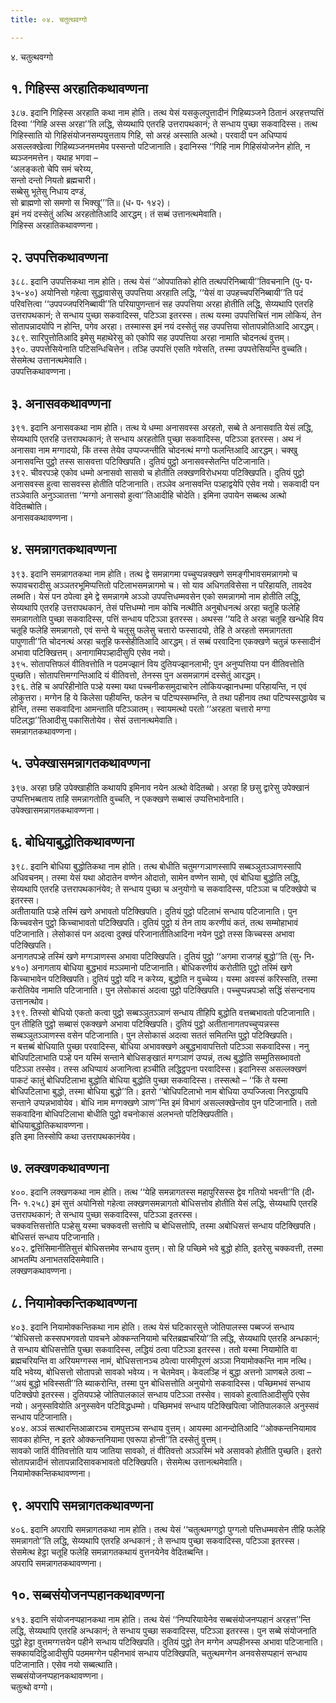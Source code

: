 ```yaml
---
title: ०४. चतुत्थवग्गो

---
```

४. चतुत्थवग्गो  


## १. गिहिस्स अरहातिकथावण्णना

३८७. इदानि गिहिस्स अरहाति कथा नाम होति। तत्थ येसं यसकुलपुत्तादीनं गिहिब्यञ्जने ठितानं अरहत्तप्पत्तिं दिस्वा ‘‘गिहि अस्स अरहा’’ति लद्धि, सेय्यथापि एतरहि उत्तरापथकानं; ते सन्धाय पुच्छा सकवादिस्स। तत्थ गिहिस्साति यो गिहिसंयोजनसम्पयुत्तताय गिहि, सो अरहं अस्साति अत्थो। परवादी पन अधिप्पायं असल्लक्खेत्वा गिहिब्यञ्जनमत्तमेव पस्सन्तो पटिजानाति। इदानिस्स ‘‘गिहि नाम गिहिसंयोजनेन होति, न ब्यञ्जनमत्तेन। यथाह भगवा –  
‘अलङ्कतो चेपि समं चरेय्य,  
सन्तो दन्तो नियतो ब्रह्मचारी।  
सब्बेसु भूतेसु निधाय दण्डं,  
सो ब्राह्मणो सो समणो स भिक्खू’’’ति॥ (ध॰ प॰ १४२)।  
इमं नयं दस्सेतुं अत्थि अरहतोतिआदि आरद्धम्। तं सब्बं उत्तानत्थमेवाति।  
गिहिस्स अरहातिकथावण्णना।  


## २. उपपत्तिकथावण्णना

३८८. इदानि उपपत्तिकथा नाम होति। तत्थ येसं ‘‘ओपपातिको होति तत्थपरिनिब्बायी’’तिवचनानि (पु॰ प॰ ३५-४०) अयोनिसो गहेत्वा सुद्धावासेसु उपपत्तिया अरहाति लद्धि, ‘‘येसं वा उपहच्चपरिनिब्बायी’’ति पदं परिवत्तित्वा ‘‘उपपज्जपरिनिब्बायी’’ति परियापुणन्तानं सह उपपत्तिया अरहा होतीति लद्धि, सेय्यथापि एतरहि उत्तरापथकानं; ते सन्धाय पुच्छा सकवादिस्स, पटिञ्ञा इतरस्स। तत्थ यस्मा उपपत्तिचित्तं नाम लोकियं, तेन सोतापन्नादयोपि न होन्ति, पगेव अरहा। तस्मास्स इमं नयं दस्सेतुं सह उपपत्तिया सोतापन्नोतिआदि आरद्धम्।  
३८९. सारिपुत्तोतिआदि इमेसु महाथेरेसु को एकोपि सह उपपत्तिया अरहा नामाति चोदनत्थं वुत्तम्।  
३९०. उपपत्तेसियेनाति पटिसन्धिचित्तेन। तञ्हि उपपत्तिं एसति गवेसति, तस्मा उपपत्तेसियन्ति वुच्चति। सेसमेत्थ उत्तानत्थमेवाति।  
उपपत्तिकथावण्णना।  


## ३. अनासवकथावण्णना

३९१. इदानि अनासवकथा नाम होति। तत्थ ये धम्मा अनासवस्स अरहतो, सब्बे ते अनासवाति येसं लद्धि, सेय्यथापि एतरहि उत्तरापथकानं; ते सन्धाय अरहतोति पुच्छा सकवादिस्स, पटिञ्ञा इतरस्स। अथ नं अनासवा नाम मग्गादयो, किं तस्स तेयेव उप्पज्जन्तीति चोदनत्थं मग्गो फलन्तिआदि आरद्धम्। चक्खु अनासवन्ति पुट्ठो तस्स सासवत्ता पटिक्खिपति। दुतियं पुट्ठो अनासवस्सेतन्ति पटिजानाति।  
३९२. चीवरपञ्हे एकोव धम्मो अनासवो सासवो च होतीति लक्खणविरोधभया पटिक्खिपति। दुतियं पुट्ठो अनासवस्स हुत्वा सासवस्स होतीति पटिजानाति। तञ्ञेव अनासवन्ति पञ्हाद्वयेपि एसेव नयो। सकवादी पन तञ्ञेवाति अनुञ्ञातत्ता ‘‘मग्गो अनासवो हुत्वा’’तिआदीहि चोदेति। इमिना उपायेन सब्बत्थ अत्थो वेदितब्बोति।  
अनासवकथावण्णना।  


## ४. समन्नागतकथावण्णना

३९३. इदानि समन्नागतकथा नाम होति। तत्थ द्वे समन्नागमा पच्चुप्पन्नक्खणे समङ्गीभावसमन्नागमो च रूपावचरादीसु अञ्ञतरभूमिप्पत्तितो पटिलाभसमन्नागमो च। सो याव अधिगतविसेसा न परिहायति, तावदेव लब्भति। येसं पन ठपेत्वा इमे द्वे समन्नागमे अञ्ञो उपपत्तिधम्मवसेन एको समन्नागमो नाम होतीति लद्धि, सेय्यथापि एतरहि उत्तरापथकानं, तेसं पत्तिधम्मो नाम कोचि नत्थीति अनुबोधनत्थं अरहा चतूहि फलेहि समन्नागतोति पुच्छा सकवादिस्स, पत्तिं सन्धाय पटिञ्ञा इतरस्स। अथस्स ‘‘यदि ते अरहा चतूहि खन्धेहि विय चतूहि फलेहि समन्नागतो, एवं सन्ते ये चतूसु फलेसु चत्तारो फस्सादयो, तेहि ते अरहतो समन्नागतता पापुणाती’’ति चोदनत्थं अरहा चतूहि फस्सेहीतिआदि आरद्धम्। तं सब्बं परवादिना एकक्खणे चतुन्नं फस्सादीनं अभावा पटिक्खित्तम्। अनागामिपञ्हादीसुपि एसेव नयो।  
३९५. सोतापत्तिफलं वीतिवत्तोति न पठमज्झानं विय दुतियज्झानलाभी; पुन अनुप्पत्तिया पन वीतिवत्तोति पुच्छति। सोतापत्तिमग्गन्तिआदि यं वीतिवत्तो, तेनस्स पुन असमन्नागमं दस्सेतुं आरद्धम्।  
३९६. तेहि च अपरिहीनोति पञ्हे यस्मा यथा पच्चनीकसमुदाचारेन लोकियज्झानधम्मा परिहायन्ति, न एवं लोकुत्तरा। मग्गेन हि ये किलेसा पहीयन्ति, फलेन च पटिप्पस्सम्भन्ति, ते तथा पहीनाव तथा पटिप्पस्सद्धायेव च होन्ति, तस्मा सकवादिना आमन्ताति पटिञ्ञातम्। स्वायमत्थो परतो ‘‘अरहता चत्तारो मग्गा पटिलद्धा’’तिआदीसु पकासितोयेव। सेसं उत्तानत्थमेवाति।  
समन्नागतकथावण्णना।  


## ५. उपेक्खासमन्नागतकथावण्णना

३९७. अरहा छहि उपेक्खाहीति कथायपि इमिनाव नयेन अत्थो वेदितब्बो। अरहा हि छसु द्वारेसु उपेक्खानं उप्पत्तिभब्बताय ताहि समन्नागतोति वुच्चति, न एकक्खणे सब्बासं उप्पत्तिभावेनाति।  
उपेक्खासमन्नागतकथावण्णना।  


## ६. बोधियाबुद्धोतिकथावण्णना

३९८. इदानि बोधिया बुद्धोतिकथा नाम होति। तत्थ बोधीति चतुमग्गञाणस्सापि सब्बञ्ञुतञ्ञाणस्सापि अधिवचनम्। तस्मा येसं यथा ओदातेन वण्णेन ओदातो, सामेन वण्णेन सामो, एवं बोधिया बुद्धोति लद्धि, सेय्यथापि एतरहि उत्तरापथकानंयेव; ते सन्धाय पुच्छा च अनुयोगो च सकवादिस्स, पटिञ्ञा च पटिक्खेपो च इतरस्स।  
अतीतायाति पञ्हे तस्मिं खणे अभावतो पटिक्खिपति। दुतियं पुट्ठो पटिलाभं सन्धाय पटिजानाति। पुन किच्चवसेन पुट्ठो किच्चाभावतो पटिक्खिपति। दुतियं पुट्ठो यं तेन ताय करणीयं कतं, तत्थ सम्मोहाभावं पटिजानाति। लेसोकासं पन अदत्वा दुक्खं परिजानातीतिआदिना नयेन पुट्ठो तस्स किच्चस्स अभावा पटिक्खिपति।  
अनागतपञ्हे तस्मिं खणे मग्गञाणस्स अभावा पटिक्खिपति। दुतियं पुट्ठो ‘‘अगमा राजगहं बुद्धो’’ति (सु॰ नि॰ ४१०) अनागताय बोधिया बुद्धभावं मञ्ञमानो पटिजानाति। बोधिकरणीयं करोतीति पुट्ठो तस्मिं खणे किच्चाभावेन पटिक्खिपति। दुतियं पुट्ठो यदि न करेय्य, बुद्धोति न वुच्चेय्य। यस्मा अवस्सं करिस्सति, तस्मा करोतियेव नामाति पटिजानाति। पुन लेसोकासं अदत्वा पुट्ठो पटिक्खिपति। पच्चुप्पन्नपञ्हो सद्धिं संसन्दनाय उत्तानत्थोव।  
३९९. तिस्सो बोधियो एकतो कत्वा पुट्ठो सब्बञ्ञुतञ्ञाणं सन्धाय तीहिपि बुद्धोति वत्तब्बभावतो पटिजानाति। पुन तीहिति पुट्ठो सब्बासं एकक्खणे अभावा पटिक्खिपति। दुतियं पुट्ठो अतीतानागतपच्चुप्पन्नस्स सब्बञ्ञुतञ्ञाणस्स वसेन पटिजानाति। पुन लेसोकासं अदत्वा सततं समितन्ति पुट्ठो पटिक्खिपति।  
न बत्तब्बं बोधियाति पुच्छा परवादिस्स, बोधिया अभावक्खणे अबुद्धभावापत्तितो पटिञ्ञा सकवादिस्स। ननु बोधिपटिलाभाति पञ्हे पन यस्मिं सन्ताने बोधिसङ्खातं मग्गञाणं उप्पन्नं, तत्थ बुद्धोति सम्मुतिसब्भावतो पटिञ्ञा तस्सेव। तस्स अधिप्पायं अजानित्वा हञ्चीति लद्धिट्ठपना परवादिस्स। इदानिस्स असल्लक्खणं पाकटं कातुं बोधिपटिलाभा बुद्धोति बोधिया बुद्धोति पुच्छा सकवादिस्स। तस्सत्थो – ‘‘किं ते यस्मा बोधिपटिलाभा बुद्धो, तस्मा बोधिया बुद्धो’’ति। इतरो ‘‘बोधिपटिलाभो नाम बोधिया उप्पज्जित्वा निरुद्धायपि सन्ताने उप्पन्नभावोयेव। बोधि नाम मग्गक्खणे ञाण’’न्ति इमं विभागं असल्लक्खेन्तोव पुन पटिजानाति। ततो सकवादिना बोधिपटिलाभा बोधीति पुट्ठो वचनोकासं अलभन्तो पटिक्खिपतीति।  
बोधियाबुद्धोतिकथावण्णना।  
इति इमा तिस्सोपि कथा उत्तरापथकानंयेव।  


## ७. लक्खणकथावण्णना

४००. इदानि लक्खणकथा नाम होति। तत्थ ‘‘येहि समन्नागतस्स महापुरिसस्स द्वेव गतियो भवन्ती’’ति (दी॰ नि॰ १.२५८) इमं सुत्तं अयोनिसो गहेत्वा लक्खणसमन्नागतो बोधिसत्तोव होतीति येसं लद्धि, सेय्यथापि एतरहि उत्तरापथकानं; ते सन्धाय पुच्छा सकवादिस्स, पटिञ्ञा इतरस्स।  
चक्कवत्तिसत्तोति पञ्हेसु यस्मा चक्कवत्ती सत्तोपि च बोधिसत्तोपि, तस्मा अबोधिसत्तं सन्धाय पटिक्खिपति। बोधिसत्तं सन्धाय पटिजानाति।  
४०२. द्वत्तिंसिमानीतिसुत्तं बोधिसत्तमेव सन्धाय वुत्तम्। सो हि पच्छिमे भवे बुद्धो होति, इतरेसु चक्कवत्ती, तस्मा आभतम्पि अनाभतसदिसमेवाति।  
लक्खणकथावण्णना।  


## ८. नियामोक्कन्तिकथावण्णना

४०३. इदानि नियामोक्कन्तिकथा नाम होति। तत्थ येसं घटिकारसुत्ते जोतिपालस्स पब्बज्जं सन्धाय ‘‘बोधिसत्तो कस्सपभगवतो पावचने ओक्कन्तनियामो चरितब्रह्मचरियो’’ति लद्धि, सेय्यथापि एतरहि अन्धकानं; ते सन्धाय बोधिसत्तोति पुच्छा सकवादिस्स, लद्धियं ठत्वा पटिञ्ञा इतरस्स। ततो यस्मा नियामोति वा ब्रह्मचरियन्ति वा अरियमग्गस्स नामं, बोधिसत्तानञ्च ठपेत्वा पारमीपूरणं अञ्ञा नियामोक्कन्ति नाम नत्थि। यदि भवेय्य, बोधिसत्तो सोतापन्नो सावको भवेय्य। न चेतमेवम्। केवलञ्हि नं बुद्धा अत्तनो ञाणबले ठत्वा – ‘‘अयं बुद्धो भविस्सती’’ति ब्याकरोन्ति, तस्मा पुन बोधिसत्तोति अनुयोगो सकवादिस्स। पच्छिमभवं सन्धाय पटिक्खेपो इतरस्स। दुतियपञ्हे जोतिपालकालं सन्धाय पटिञ्ञा तस्सेव। सावको हुत्वातिआदीसुपि एसेव नयो। अनुस्सवियोति अनुस्सवेन पटिविद्धधम्मो। पच्छिमभवं सन्धाय पटिक्खिपित्वा जोतिपालकाले अनुस्सवं सन्धाय पटिजानाति।  
४०४. अञ्ञं सत्थारन्तिआळारञ्च रामपुत्तञ्च सन्धाय वुत्तम्। आयस्मा आनन्दोतिआदि ‘‘ओक्कन्तनियामाव सावका होन्ति, न इतरे ओक्कन्तनियामा एवरूपा होन्ती’’ति दस्सेतुं वुत्तम्।  
सावको जातिं वीतिवत्तोति याय जातिया सावको, तं वीतिवत्तो अञ्ञस्मिं भवे असावको होतीति पुच्छति। इतरो सोतापन्नादीनं सोतापन्नादिसावकभावतो पटिक्खिपति। सेसमेत्थ उत्तानत्थमेवाति।  
नियामोक्कन्तिकथावण्णना।  


## ९. अपरापि समन्नागतकथावण्णना

४०६. इदानि अपरापि समन्नागतकथा नाम होति। तत्थ येसं ‘‘चतुत्थमग्गट्ठो पुग्गलो पत्तिधम्मवसेन तीहि फलेहि समन्नागतो’’ति लद्धि, सेय्यथापि एतरहि अन्धकानं ; ते सन्धाय पुच्छा सकवादिस्स, पटिञ्ञा इतरस्स। सेसमेत्थ हेट्ठा चतूहि फलेहि समन्नागतकथायं वुत्तनयेनेव वेदितब्बन्ति।  
अपरापि समन्नागतकथावण्णना।  


## १०. सब्बसंयोजनप्पहानकथावण्णना

४१३. इदानि संयोजनप्पहानकथा नाम होति। तत्थ येसं ‘‘निप्परियायेनेव सब्बसंयोजनप्पहानं अरहत्त’’न्ति लद्धि, सेय्यथापि एतरहि अन्धकानं; ते सन्धाय पुच्छा सकवादिस्स, पटिञ्ञा इतरस्स। पुन सब्बे संयोजनाति पुट्ठो हेट्ठा वुत्तमग्गत्तयेन पहीने सन्धाय पटिक्खिपति। दुतियं पुट्ठो तेन मग्गेन अप्पहीनस्स अभावा पटिजानाति। सक्कायदिट्ठिआदीसुपि पठममग्गेन पहीनभावं सन्धाय पटिक्खिपति, चतुत्थमग्गेन अनवसेसप्पहानं सन्धाय पटिजानाति। एसेव नयो सब्बत्थाति।  
सब्बसंयोजनप्पहानकथावण्णना।  
चतुत्थो वग्गो।  